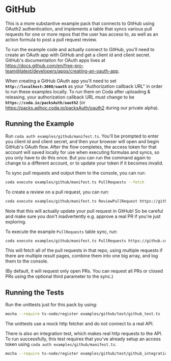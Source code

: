 # GitHub

This is a more substantive example pack that connects to GitHub using OAuth2 authentication,
and implements a table that syncs various pull requests for one or more repos that the
user has access to, as well as an action formula to post a pull request review.

To run the example code and actually connect to GitHub, you'll need to create an OAuth app
with GitHub and get a client id and client secret. GitHub's documentation for OAuth apps
lives at https://docs.github.com/en/free-pro-team@latest/developers/apps/creating-an-oauth-app.

When creating a GitHub OAuth app you'll need to set **`http://localhost:3000/oauth`**
as your "Authorization callback URL" in order to run these examples locally. To run them
on Coda after uploading & releasing, your authorization callback URL must change to be
**`https://coda.io/packsAuth/oauth2`** (or https://packs.adhoc.coda.io/packsAuth/oauth2
during our private alpha).

## Running the Example

Run `coda auth examples/github/manifest.ts`. You'll be prompted to enter you client id
and client secret, and then your browser will open and begin GitHub's OAuth flow.
After the flow completes, the access token for that account will saved locally
for use when executing formulas and syncs, so you only have to do this once. But you can
run the command again to change to a different account, or to update your token if it
becomes invalid.

To sync pull requests and output them to the console, you can run:

```bash
coda execute examples/github/manifest.ts PullRequests --fetch
```

To create a review on a pull request, you can run:

```bash
coda execute examples/github/manifest.ts ReviewPullRequest https://github.com/<your-org>/<your-repo>/pull/<your-pr> COMMENT "Some comment" --fetch
```

Note that this will actually update your pull request in GitHub! So be careful and make
sure you don't inadvertently e.g. approve a real PR if you're just exploring.

To execute the example `PullRequests` table sync, run:

```bash
coda execute examples/github/manifest.ts PullRequests https://github.com/<your-org>/<your-repo> --fetch
```

This will fetch all of the pull requests in that repo, using multiple requests if there are multiple result
pages, combine them into one big array, and log them to the console.

(By default, it will request only open PRs. You can request all PRs or closed PRs using the optional third
parameter to the sync.)

## Running the Tests

Run the unittests just for this pack by using:

```bash
mocha --require ts-node/register examples/github/test/github_test.ts
```

The unittests use a mock http fetcher and do not connect to a real API.

There is also an integration test, which makes real http requests to the API.
To run successfully, this test requires that you've already setup an access token
using `coda auth examples/github/manifest.ts`.

```bash
mocha --require ts-node/register examples/github/test/github_integration.ts
```
